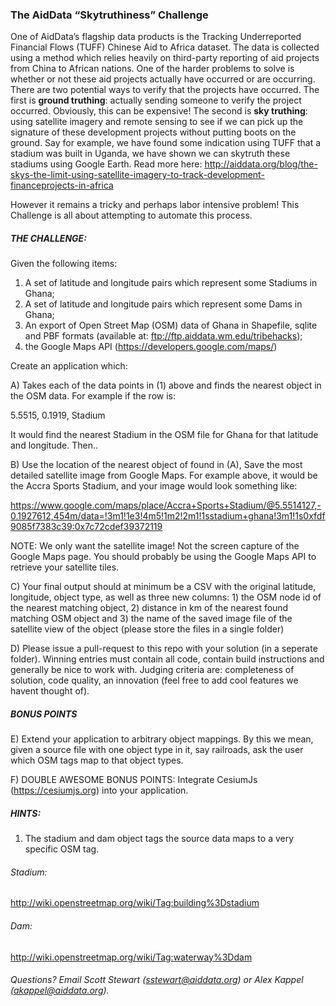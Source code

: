 ### The AidData “Skytruthiness” Challenge

One of AidData’s flagship data products is the Tracking Underreported Financial Flows (TUFF)
Chinese Aid to Africa dataset. The data is collected using a method which relies heavily on third-party
reporting of aid projects from China to African nations. One of the harder problems to solve is whether
or not these aid projects actually have occurred or are occurring. There are two potential ways to verify
that the projects have occurred. The first is **ground truthing**: actually sending someone to verify the
project occurred. Obviously, this can be expensive! The second is **sky truthing**: using satellite imagery
and remote sensing to see if we can pick up the signature of these development projects without putting
boots on the ground. Say for example, we have found some indication using TUFF that a stadium was
built in Uganda, we have shown we can skytruth these stadiums using Google Earth. Read more here:
http://aiddata.org/blog/the-skys-the-limit-using-satellite-imagery-to-track-development-financeprojects-in-africa

However it remains a tricky and perhaps labor intensive problem! This Challenge is all about
attempting to automate this process.

##### THE CHALLENGE:

Given the following items:

1. A set of latitude and longitude pairs which represent some Stadiums in Ghana;
2. A set of latitude and longitude pairs which represent some Dams in Ghana;
3. An export of Open Street Map (OSM) data of Ghana in Shapefile, sqlite and PBF formats (available at: ftp://ftp.aiddata.wm.edu/tribehacks);
4. the Google Maps API (https://developers.google.com/maps/)

Create an application which:

A) Takes each of the data points in (1) above and finds the nearest object in the OSM data. For example if the row is:

5.5515, 0.1919, Stadium

It would find the nearest Stadium in the OSM file for Ghana for that latitude and longitude. Then..

B) Use the location of the nearest object of found in (A), Save the most detailed satellite image from Google Maps. For example above, it would be the Accra Sports Stadium, and your image would look something like:

https://www.google.com/maps/place/Accra+Sports+Stadium/@5.5514127,-0.1927612,454m/data=!3m1!1e3!4m5!1m2!2m1!1sstadium+ghana!3m1!1s0xfdf9085f7383c39:0x7c72cdef39372119

NOTE: We only want the satellite image! Not the screen capture of the Google Maps page. You should probably be using the Google Maps API to retrieve your satellite tiles.

C) Your final output should at minimum be a CSV with the original latitude, longitude, object type, as
well as three new columns: 1) the OSM node id of the nearest matching object, 2) distance in km of the nearest found matching OSM object and 3) the name of the saved image file of the satellite view of the object (please store the files in a single folder)

D) Please issue a pull-request to this repo with your solution (in a seperate folder). Winning entries must contain all code, contain build instructions and generally be nice to work with. Judging criteria are: completeness of solution, code quality, an innovation (feel free to add cool features we havent thought of).

##### BONUS POINTS

E) Extend your application to arbitrary object mappings. By this we mean, given a source file with one
object type in it, say railroads, ask the user which OSM tags map to that object types.

F) DOUBLE AWESOME BONUS POINTS: Integrate CesiumJs (https://cesiumjs.org) into your application.


##### HINTS:

1) The stadium and dam object tags the source data maps to a very specific OSM tag.

###### Stadium:
http://wiki.openstreetmap.org/wiki/Tag:building%3Dstadium

###### Dam:
http://wiki.openstreetmap.org/wiki/Tag:waterway%3Ddam

###### Questions? Email Scott Stewart (sstewart@aiddata.org) or Alex Kappel (akappel@aiddata.org).
